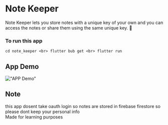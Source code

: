 # Note Keeper

Note Keeper lets you store notes with a unique key of your own and you can access the notes or share them using the same unique key. 🔑  <br>

### To run this app
`
cd note_keeper <br>
flutter bub get <br>
flutter run
`

## App Demo

!["APP Demo"](giffy.gif)



## Note
this app dosent take oauth login so notes are stored in firebase firestore so please dont keep your personal info <br>
Made for learning purposes
